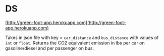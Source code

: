 # DS

[http://green-foot-app.herokuapp.com](http://green-foot-app.herokuapp.com)

Takes in json file with key = `car_distance` and `bus_distance` with values of `int` or `float`.
Returns the CO2 equivalent emission in lbs per car on gasoline/diesel and per passenger on bus.
